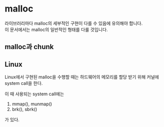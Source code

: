 # malloc       
라이브러리마다 malloc의 세부적인 구현이 다를 수 있음에 유의해야 합니다.      
이 문서에서는 malloc의 일반적인 형태를 다룰 것입니다.    
     
## malloc과 chunk    
    
     
## Linux      
      
Linux에서 구현된 malloc을 수행할 때는 하드웨어의 메모리를 할당 받기 위해 커널에 system call을 한다.     
    
이 때 사용되는 system call에는    
     
1. mmap(), munmap()    
2. brk(), sbrk()    
    
가 있다.     
